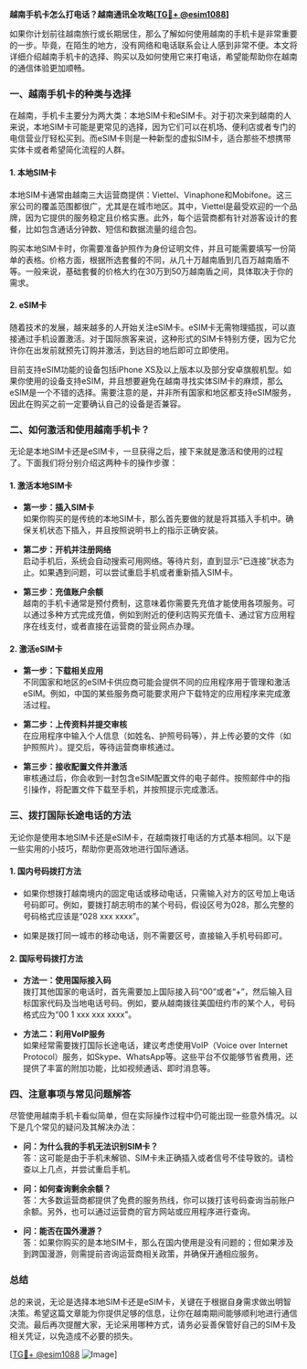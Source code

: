 **越南手机卡怎么打电话？越南通讯全攻略[[TG💪+ @esim1088](https://t.me/s/esim1088)]**

如果你计划前往越南旅行或长期居住，那么了解如何使用越南的手机卡是非常重要的一步。毕竟，在陌生的地方，没有网络和电话联系会让人感到非常不便。本文将详细介绍越南手机卡的选择、购买以及如何使用它来打电话，希望能帮助你在越南的通信体验更加顺畅。

### 一、越南手机卡的种类与选择

在越南，手机卡主要分为两大类：本地SIM卡和eSIM卡。对于初次来到越南的人来说，本地SIM卡可能是更常见的选择，因为它们可以在机场、便利店或者专门的电信营业厅轻松买到。而eSIM卡则是一种新型的虚拟SIM卡，适合那些不想携带实体卡或者希望简化流程的人群。

#### 1. 本地SIM卡

本地SIM卡通常由越南三大运营商提供：Viettel、Vinaphone和Mobifone。这三家公司的覆盖范围都很广，尤其是在城市地区。其中，Viettel是最受欢迎的一个品牌，因为它提供的服务稳定且价格实惠。此外，每个运营商都有针对游客设计的套餐，比如包含通话分钟数、短信和数据流量的组合包。

购买本地SIM卡时，你需要准备护照作为身份证明文件，并且可能需要填写一份简单的表格。价格方面，根据所选套餐的不同，从几十万越南盾到几百万越南盾不等。一般来说，基础套餐的价格大约在30万到50万越南盾之间，具体取决于你的需求。

#### 2. eSIM卡

随着技术的发展，越来越多的人开始关注eSIM卡。eSIM卡无需物理插拔，可以直接通过手机设置激活。对于国际旅客来说，这种形式的SIM卡特别方便，因为它允许你在出发前就预先订购并激活，到达目的地后即可立即使用。

目前支持eSIM功能的设备包括iPhone XS及以上版本以及部分安卓旗舰机型。如果你使用的设备支持eSIM，并且想要避免在越南寻找实体SIM卡的麻烦，那么eSIM是一个不错的选择。需要注意的是，并非所有国家和地区都支持eSIM服务，因此在购买之前一定要确认自己的设备是否兼容。

### 二、如何激活和使用越南手机卡？

无论是本地SIM卡还是eSIM卡，一旦获得之后，接下来就是激活和使用的过程了。下面我们将分别介绍这两种卡的操作步骤：

#### 1. 激活本地SIM卡

- **第一步：插入SIM卡**  
  如果你购买的是传统的本地SIM卡，那么首先要做的就是将其插入手机中。确保关机状态下插入，并且按照说明书上的指示正确安装。
  
- **第二步：开机并注册网络**  
  启动手机后，系统会自动搜索可用网络。等待片刻，直到显示“已连接”状态为止。如果遇到问题，可以尝试重启手机或者重新插入SIM卡。

- **第三步：充值账户余额**  
  越南的手机卡通常是预付费制，这意味着你需要先充值才能使用各项服务。可以通过多种方式完成充值，例如到附近的便利店购买充值卡、通过官方应用程序在线支付，或者直接在运营商的营业网点办理。

#### 2. 激活eSIM卡

- **第一步：下载相关应用**  
  不同国家和地区的eSIM卡供应商可能会提供不同的应用程序用于管理和激活eSIM。例如，中国的某些服务商可能要求用户下载特定的应用程序来完成激活过程。

- **第二步：上传资料并提交审核**  
  在应用程序中输入个人信息（如姓名、护照号码等），并上传必要的文件（如护照照片）。提交后，等待运营商审核通过。

- **第三步：接收配置文件并激活**  
  审核通过后，你会收到一封包含eSIM配置文件的电子邮件。按照邮件中的指引操作，将配置文件下载至手机，并按照提示完成激活。

### 三、拨打国际长途电话的方法

无论你是使用本地SIM卡还是eSIM卡，在越南拨打电话的方式基本相同。以下是一些实用的小技巧，帮助你更高效地进行国际通话。

#### 1. 国内号码拨打方法

- 如果你想拨打越南境内的固定电话或移动电话，只需输入对方的区号加上电话号码即可。例如，要拨打胡志明市的某个号码，假设区号为028，那么完整的号码格式应该是“028 xxx xxxx”。

- 如果是拨打同一城市的移动电话，则不需要区号，直接输入手机号码即可。

#### 2. 国际号码拨打方法

- **方法一：使用国际接入码**  
  拨打其他国家的电话时，首先需要加上国际接入码“00”或者“+”，然后输入目标国家代码及当地电话号码。例如，要从越南拨往美国纽约市的某个人，号码格式应为“00 1 xxx xxx xxxx”。

- **方法二：利用VoIP服务**  
  如果经常需要拨打国际长途电话，建议考虑使用VoIP（Voice over Internet Protocol）服务，如Skype、WhatsApp等。这些平台不仅能够节省费用，还提供了丰富的附加功能，比如视频通话、即时消息等。

### 四、注意事项与常见问题解答

尽管使用越南手机卡看似简单，但在实际操作过程中仍可能出现一些意外情况。以下是几个常见的疑问及其解决办法：

- **问：为什么我的手机无法识别SIM卡？**  
  答：这可能是由于手机未解锁、SIM卡未正确插入或者信号不佳导致的。请检查以上几点，并尝试重启手机。

- **问：如何查询剩余余额？**  
  答：大多数运营商都提供了免费的服务热线，你可以拨打该号码查询当前账户余额。另外，也可以通过运营商的官方网站或应用程序进行查询。

- **问：能否在国外漫游？**  
  答：如果你购买的是本地SIM卡，那么在国内使用是没有问题的；但如果涉及到跨国漫游，则需提前咨询运营商相关政策，并确保开通相应服务。

### 总结

总的来说，无论是选择本地SIM卡还是eSIM卡，关键在于根据自身需求做出明智决策。希望这篇文章能为你提供足够的信息，让你在越南期间能够顺利地进行通信交流。最后再次提醒大家，无论采用哪种方式，请务必妥善保管好自己的SIM卡及相关凭证，以免造成不必要的损失。

[[TG💪+ @esim1088](https://t.me/s/esim1088) ![Image](https://i.postimg.cc/4NQfJmqS/Snipaste-2025-05-13-00-14-12.png)]